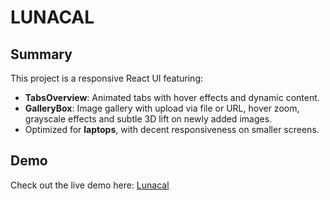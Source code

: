 # LUNACAL

## Summary
This project is a responsive React UI featuring:
- **TabsOverview**: Animated tabs with hover effects and dynamic content.
- **GalleryBox**: Image gallery with upload via file or URL, hover zoom, grayscale effects and subtle 3D lift on newly added images.
- Optimized for **laptops**, with decent responsiveness on smaller screens.

## Demo
Check out the live demo here: [Lunacal](https://lunacal-0123.netlify.app)
